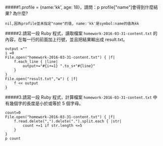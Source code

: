 #####1.profile = {name:'kk', age: 18}，請問：p profile["name"]會得到什麼結果? 為什麼?
```
nil,因為profile並未指定"name"的值, name:'kk'是symbol:name的值為kk
```
#####2.請寫一段 Ruby 程式，讀取檔案 ```homework-2016-03-31-content.txt``` 的內容，在每一行的前面加上行號，並且把結果輸出成 result.txt。
```
output =""
i =0
File.open("homework-2016-03-31-content.txt") { |f|
    f.each_line { |line|
		output+="#{i+=1} ".to_s+"#{line}"
	}
}
File.open("result.txt","w") { |f|
	f << output
}
```
#####3.請寫一段 Ruby 程式，計算檔案 ```homework-2016-03-31-content.txt``` 中有幾個字的長度是小於或等於 5 個字母。
```
count=0
File.open("homework-2016-03-31-content.txt") { |f|
	f.read.delete(",").delete(".").split.each { |str|
		count +=1 if str.length <=5
	}
}
p count
```